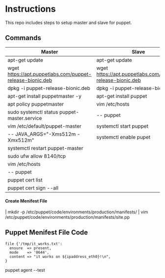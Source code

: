 # Instructions

This repo includes steps to setup master and slave for puppet.


## Commands

|                         Master                            |                          Slave                                 |
|-----------------------------------------------------------|----------------------------------------------------------------|
| apt-get update                                            | apt-get update                                                 |
| wget https://apt.puppetlabs.com/puppet-release-bionic.deb | wget https://apt.puppetlabs.com/puppet-release-bionic.deb      |
| dpkg -i puppet-release-bionic.deb                         | dpkg -i puppet-release-bionic.deb                              |
| apt-get install puppetmaster -y                           | apt-get install puppet                                         |
| apt policy puppetmaster                                   | vim /etc/hosts                                                 |
| sudo systemctl status puppet-master.service               | -- <Master Ip> puppet                                          |
| vim /etc/default/puppet-master                            | systemctl start puppet                                         |
| --   JAVA_ARGS="-Xms512m -Xmx512m"                        | systemctl enable pupet                                         |
| systemctl restart puppet-master                           |                                                                |
| sudo ufw allow 8140/tcp                                   |                                                                |
| vim /etc/hosts                                            |                                                                |
| -- <Master Ip> puppet                                     |                                                                |
| puppet cert list                                          |                                                                |
| puppet cert sign --all                                    |                                                                |

#### Create Menifest File
| mkdir -p /etc/puppet/code/environments/production/manifests/
| vim /etc/puppet/code/environments/production/manifests/site.pp

## Puppet Menifest File Code
```hcl
file {'/tmp/it_works.txt':
  ensure  => present,
  mode    => '0644',
  content => "it works on ${ipaddress_eth0}!\n",
}
```

puppet agent --test



<!--- END_TF_DOCS --->
